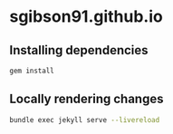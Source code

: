 # sgibson91.github.io

## Installing dependencies

```bash
gem install
```

## Locally rendering changes

```bash
bundle exec jekyll serve --livereload
```
